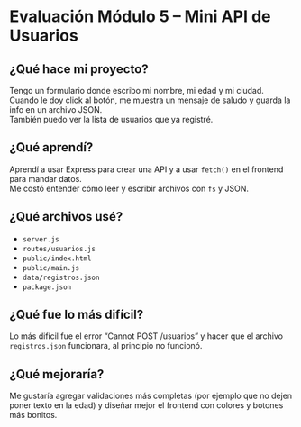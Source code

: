 # Evaluación Módulo 5 – Mini API de Usuarios

## ¿Qué hace mi proyecto?
Tengo un formulario donde escribo mi nombre, mi edad y mi ciudad. Cuando le doy click al botón, me muestra un mensaje de saludo y guarda la info en un archivo JSON.  
También puedo ver la lista de usuarios que ya registré.

## ¿Qué aprendí?
Aprendí a usar Express para crear una API y a usar `fetch()` en el frontend para mandar datos.  
Me costó entender cómo leer y escribir archivos con `fs` y JSON.

## ¿Qué archivos usé?
- `server.js`  
- `routes/usuarios.js`  
- `public/index.html`  
- `public/main.js`  
- `data/registros.json`  
- `package.json`

## ¿Qué fue lo más difícil?
Lo más difícil fue el error “Cannot POST /usuarios” y hacer que el archivo `registros.json` funcionara, al principio no funcionó.

## ¿Qué mejoraría?
Me gustaría agregar validaciones más completas (por ejemplo que no dejen poner texto en la edad) y diseñar mejor el frontend con colores y botones más bonitos.

